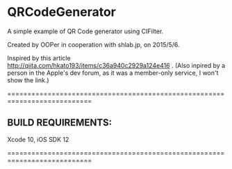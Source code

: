 # QRCodeGenerator
A simple example of QR Code generator using CIFilter.

Created by OOPer in cooperation with shlab.jp, on 2015/5/6.

Inspired by this article
 <http://qiita.com/hkato193/items/c36a940c2929a124e416>
.
(Also inpired by a person in the Apple's dev forum, as it was a member-only service, I won't show the link.) 

===========================================================================
## BUILD REQUIREMENTS:

Xcode 10, iOS SDK 12

===========================================================================
